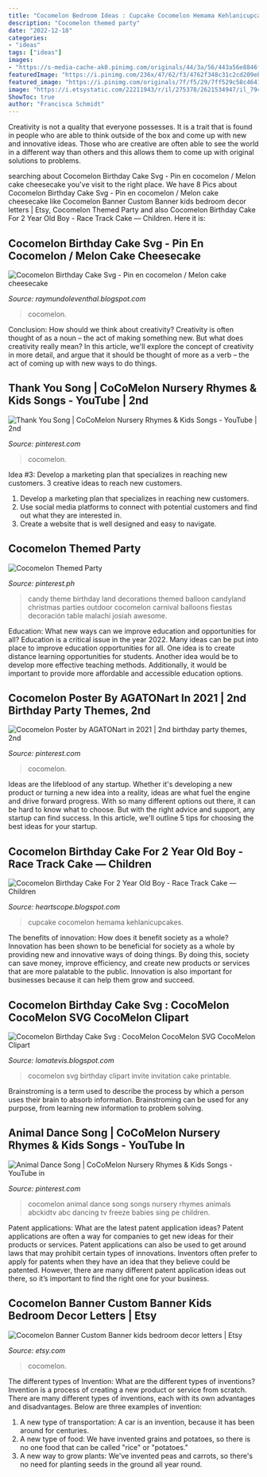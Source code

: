 ```yaml
---
title: "Cocomelon Bedroom Ideas : Cupcake Cocomelon Hemama Kehlanicupcakes"
description: "Cocomelon themed party"
date: "2022-12-18"
categories:
- "ideas"
tags: ["ideas"]
images:
- "https://s-media-cache-ak0.pinimg.com/originals/44/3a/56/443a56e8846fad19ccdbbaeec4d065c3.jpg"
featuredImage: "https://i.pinimg.com/236x/47/62/f3/4762f348c31c2cd209eb17e05f55b0e3.jpg"
featured_image: "https://i.pinimg.com/originals/7f/f5/29/7ff529c58c46419bb25b7bf7c142883b.jpg"
image: "https://i.etsystatic.com/22211943/r/il/275378/2621534947/il_794xN.2621534947_hbfv.jpg"
ShowToc: true
author: "Francisca Schmidt"
---
```



Creativity is not a quality that everyone possesses. It is a trait that is found in people who are able to think outside of the box and come up with new and innovative ideas. Those who are creative are often able to see the world in a different way than others and this allows them to come up with original solutions to problems.

	

		
searching about Cocomelon Birthday Cake Svg - Pin en cocomelon / Melon cake cheesecake you've visit to the right place. We have 8 Pics about Cocomelon Birthday Cake Svg - Pin en cocomelon / Melon cake cheesecake like Cocomelon Banner Custom Banner kids bedroom decor letters | Etsy, Cocomelon Themed Party and also Cocomelon Birthday Cake For 2 Year Old Boy - Race Track Cake — Children. Here it is:
		
    
## Cocomelon Birthday Cake Svg - Pin En Cocomelon / Melon Cake Cheesecake

<img loading=lazy src="https://i.pinimg.com/originals/7f/f5/29/7ff529c58c46419bb25b7bf7c142883b.jpg" onerror="this.onerror=null;this.src='https://tse4.mm.bing.net/th?id=OIP.Jr-ImjpJlksNSYTLR838QAHaHa&amp;pid=15.1';" alt="Cocomelon Birthday Cake Svg - Pin en cocomelon / Melon cake cheesecake">

_Source: raymundoleventhal.blogspot.com_

>cocomelon. 

	

Conclusion: How should we think about creativity?
Creativity is often thought of as a noun – the act of making something new. But what does creativity really mean? In this article, we'll explore the concept of creativity in more detail, and argue that it should be thought of more as a verb – the act of coming up with new ways to do things.

    
## Thank You Song | CoCoMelon Nursery Rhymes &amp; Kids Songs - YouTube | 2nd

<img loading=lazy src="https://i.pinimg.com/236x/c8/79/84/c879847679b903784b116b7953e7facd.jpg?nii=t" onerror="this.onerror=null;this.src='https://tse3.mm.bing.net/th?id=OIP.1S3xO9weN_t62LJ84vby_QAAAA&amp;pid=15.1';" alt="Thank You Song | CoCoMelon Nursery Rhymes &amp; Kids Songs - YouTube | 2nd">

_Source: pinterest.com_

>cocomelon. 

	

Idea #3: Develop a marketing plan that specializes in reaching new customers.
3 creative ideas to reach new customers.
1. Develop a marketing plan that specializes in reaching new customers. 
2. Use social media platforms to connect with potential customers and find out what they are interested in. 
3. Create a website that is well designed and easy to navigate.

    
## Cocomelon Themed Party

<img loading=lazy src="https://i.pinimg.com/236x/47/62/f3/4762f348c31c2cd209eb17e05f55b0e3.jpg" onerror="this.onerror=null;this.src='https://tse4.mm.bing.net/th?id=OIP.Sag5fBsF4lqmR7xz7-koZAAAAA&amp;pid=15.1';" alt="Cocomelon Themed Party">

_Source: pinterest.ph_

>candy theme birthday land decorations themed balloon candyland christmas parties outdoor cocomelon carnival balloons fiestas decoración table malachi josiah awesome. 

	

Education: What new ways can we improve education and opportunities for all?
Education is a critical issue in the year 2022. Many ideas can be put into place to improve education opportunities for all. One idea is to create distance learning opportunities for students. Another idea would be to develop more effective teaching methods. Additionally, it would be important to provide more affordable and accessible education options.

    
## Cocomelon Poster By AGATONart In 2021 | 2nd Birthday Party Themes, 2nd

<img loading=lazy src="https://i.pinimg.com/originals/1f/6f/15/1f6f1574c39aa57dd076cc5244dea42d.jpg" onerror="this.onerror=null;this.src='https://tse2.mm.bing.net/th?id=OIP.FGV9ZXgbfUDm1sPbF-rVCwHaJ4&amp;pid=15.1';" alt="Cocomelon Poster by AGATONart in 2021 | 2nd birthday party themes, 2nd">

_Source: pinterest.com_

>cocomelon. 

	

Ideas are the lifeblood of any startup. Whether it's developing a new product or turning a new idea into a reality, ideas are what fuel the engine and drive forward progress. With so many different options out there, it can be hard to know what to choose. But with the right advice and support, any startup can find success. In this article, we'll outline 5 tips for choosing the best ideas for your startup.

    
## Cocomelon Birthday Cake For 2 Year Old Boy - Race Track Cake — Children

<img loading=lazy src="https://s-media-cache-ak0.pinimg.com/originals/44/3a/56/443a56e8846fad19ccdbbaeec4d065c3.jpg" onerror="this.onerror=null;this.src='https://tse2.mm.bing.net/th?id=OIP.Xw3YIhhR8lUfHQSvXW6zIAHaJ4&amp;pid=15.1';" alt="Cocomelon Birthday Cake For 2 Year Old Boy - Race Track Cake — Children">

_Source: heartscope.blogspot.com_

>cupcake cocomelon hemama kehlanicupcakes. 

	

The benefits of innovation: How does it benefit society as a whole?
Innovation has been shown to be beneficial for society as a whole by providing new and innovative ways of doing things. By doing this, society can save money, improve efficiency, and create new products or services that are more palatable to the public. Innovation is also important for businesses because it can help them grow and succeed.

    
## Cocomelon Birthday Cake Svg : CocoMelon CocoMelon SVG CocoMelon Clipart

<img loading=lazy src="https://i.pinimg.com/236x/b5/9c/7a/b59c7ad129ce3576e51d7fd02fa20fd5.jpg?nii=t" onerror="this.onerror=null;this.src='https://tse4.mm.bing.net/th?id=OIP.Q41ZvSv8VwFrsllHtiTRlgAAAA&amp;pid=15.1';" alt="Cocomelon Birthday Cake Svg : CocoMelon CocoMelon SVG CocoMelon Clipart">

_Source: lomatevis.blogspot.com_

>cocomelon svg birthday clipart invite invitation cake printable. 

	

Brainstroming is a term used to describe the process by which a person uses their brain to absorb information. Brainstroming can be used for any purpose, from learning new information to problem solving.

    
## Animal Dance Song | CoCoMelon Nursery Rhymes &amp; Kids Songs - YouTube In

<img loading=lazy src="https://i.pinimg.com/736x/f1/69/53/f16953bec7afb0e0cc27750d1a608bd0.jpg" onerror="this.onerror=null;this.src='https://tse4.mm.bing.net/th?id=OIP.3_dDOJcZ-XiY0uK3bScPigHaEK&amp;pid=15.1';" alt="Animal Dance Song | CoCoMelon Nursery Rhymes &amp; Kids Songs - YouTube in">

_Source: pinterest.com_

>cocomelon animal dance song songs nursery rhymes animals abckidtv abc dancing tv freeze babies sing pe children. 

	

Patent applications: What are the latest patent application ideas?
Patent applications are often a way for companies to get new ideas for their products or services. Patent applications can also be used to get around laws that may prohibit certain types of innovations. 
Inventors often prefer to apply for patents when they have an idea that they believe could be patented. However, there are many different patent application ideas out there, so it’s important to find the right one for your business.

    
## Cocomelon Banner Custom Banner Kids Bedroom Decor Letters | Etsy

<img loading=lazy src="https://i.etsystatic.com/22211943/r/il/275378/2621534947/il_794xN.2621534947_hbfv.jpg" onerror="this.onerror=null;this.src='https://tse4.mm.bing.net/th?id=OIP.y05d4l3oRkFWCpFl-z0UGQHaHa&amp;pid=15.1';" alt="Cocomelon Banner Custom Banner kids bedroom decor letters | Etsy">

_Source: etsy.com_

>cocomelon. 

	

The different types of Invention: What are the different types of inventions?
Invention is a process of creating a new product or service from scratch. There are many different types of inventions, each with its own advantages and disadvantages. Below are three examples of invention:
1) A new type of transportation: A car is an invention, because it has been around for centuries. 
2) A new type of food: We have invented grains and potatoes, so there is no one food that can be called "rice" or "potatoes." 
3) A new way to grow plants: We've invented peas and carrots, so there's no need for planting seeds in the ground all year round.


